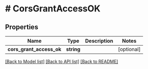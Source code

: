 # # CorsGrantAccessOK

## Properties

Name | Type | Description | Notes
------------ | ------------- | ------------- | -------------
**cors_grant_access_ok** | **string** |  | [optional]

[[Back to Model list]](../../README.md#models) [[Back to API list]](../../README.md#endpoints) [[Back to README]](../../README.md)
